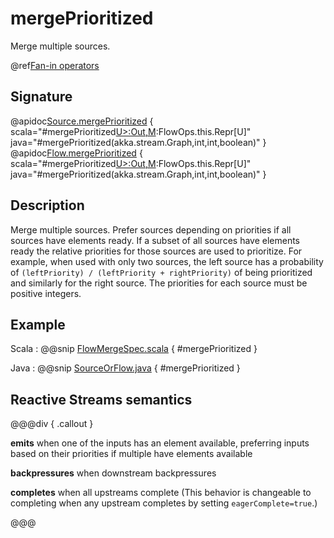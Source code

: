 # mergePrioritized

Merge multiple sources.

@ref[Fan-in operators](../index.md#fan-in-operators)

## Signature

@apidoc[Source.mergePrioritized](Source) { scala="#mergePrioritized[U&gt;:Out,M](that:akka.stream.Graph[akka.stream.SourceShape[U],M],leftPriority:Int,rightPriority:Int,eagerComplete:Boolean):FlowOps.this.Repr[U]" java="#mergePrioritized(akka.stream.Graph,int,int,boolean)" }
@apidoc[Flow.mergePrioritized](Flow) { scala="#mergePrioritized[U&gt;:Out,M](that:akka.stream.Graph[akka.stream.SourceShape[U],M],leftPriority:Int,rightPriority:Int,eagerComplete:Boolean):FlowOps.this.Repr[U]" java="#mergePrioritized(akka.stream.Graph,int,int,boolean)" }

## Description

Merge multiple sources. Prefer sources depending on priorities if all sources have elements ready. If a subset of all
sources have elements ready the relative priorities for those sources are used to prioritize. For example, when used 
with only two sources, the left source has a probability of `(leftPriority) / (leftPriority + rightPriority)` of being 
prioritized and similarly for the right source. The priorities for each source must be positive integers. 

## Example
Scala
:   @@snip [FlowMergeSpec.scala](/akka-stream-tests/src/test/scala/akka/stream/scaladsl/FlowMergeSpec.scala) { #mergePrioritized }

Java
:   @@snip [SourceOrFlow.java](/akka-docs/src/test/java/jdocs/stream/operators/SourceOrFlow.java) { #mergePrioritized }

## Reactive Streams semantics

@@@div { .callout }

**emits** when one of the inputs has an element available, preferring inputs based on their priorities if multiple have elements available

**backpressures** when downstream backpressures

**completes** when all upstreams complete (This behavior is changeable to completing when any upstream completes by setting `eagerComplete=true`.)

@@@

